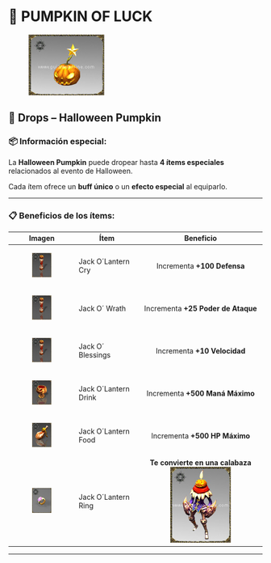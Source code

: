 # 🎃 PUMPKIN OF LUCK

<figure><img src="../.gitbook/assets/image (915).png" alt=""><figcaption></figcaption></figure>

## 🎃 Drops – Halloween Pumpkin

### 📦 Información especial:

La **Halloween Pumpkin** puede dropear hasta **4 ítems especiales** relacionados al evento de Halloween.

Cada ítem ofrece un **buff único** o un **efecto especial** al equiparlo.

***

### 📋 Beneficios de los ítems:

| **Imagen**                                                                                                 | **Ítem**             |                               **Beneficio**                               |
| ---------------------------------------------------------------------------------------------------------- | -------------------- | :-----------------------------------------------------------------------: |
| <div><figure><img src="../.gitbook/assets/image (916).png" alt=""><figcaption></figcaption></figure></div> | Jack O´Lantern Cry   |                        Incrementa **+100 Defensa**                        |
| <div><figure><img src="../.gitbook/assets/image (918).png" alt=""><figcaption></figcaption></figure></div> | Jack O´ Wrath        |                     Incrementa **+25 Poder de Ataque**                    |
| <div><figure><img src="../.gitbook/assets/image (919).png" alt=""><figcaption></figcaption></figure></div> | Jack O´ Blessings    |                        Incrementa **+10 Velocidad**                       |
| <div><figure><img src="../.gitbook/assets/image (921).png" alt=""><figcaption></figcaption></figure></div> | Jack O´Lantern Drink |                      Incrementa **+500 Maná Máximo**                      |
| <div><figure><img src="../.gitbook/assets/image (920).png" alt=""><figcaption></figcaption></figure></div> | Jack O´Lantern Food  |                       Incrementa **+500 HP Máximo**                       |
| <div><figure><img src="../.gitbook/assets/image (922).png" alt=""><figcaption></figcaption></figure></div> | Jack O´Lantern Ring  | **Te convierte en una calabaza**![](<../.gitbook/assets/image (924).png>) |

***
